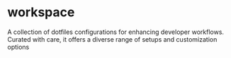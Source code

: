 # workspace
A  collection of dotfiles configurations for enhancing developer workflows. Curated with care, it offers a diverse range of setups and customization options
